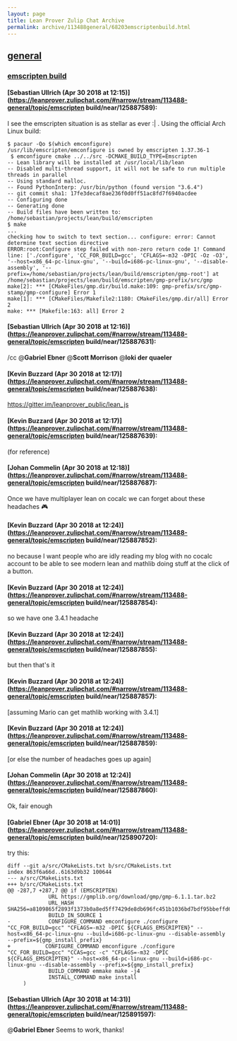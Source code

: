 ```yaml
---
layout: page
title: Lean Prover Zulip Chat Archive 
permalink: archive/113488general/68203emscriptenbuild.html
---
```


## [general](index.html)
### [emscripten build](68203emscriptenbuild.html)

#### [Sebastian Ullrich (Apr 30 2018 at 12:15)](https://leanprover.zulipchat.com/#narrow/stream/113488-general/topic/emscripten build/near/125887589):
I see the emscripten situation is as stellar as ever :| .
Using the official Arch Linux build:
```
$ pacaur -Qo $(which emconfigure)
/usr/lib/emscripten/emconfigure is owned by emscripten 1.37.36-1
 $ emconfigure cmake ../../src -DCMAKE_BUILD_TYPE=Emscripten
-- Lean library will be installed at /usr/local/lib/lean
-- Disabled multi-thread support, it will not be safe to run multiple threads in parallel
-- Using standard malloc.
-- Found PythonInterp: /usr/bin/python (found version "3.6.4") 
-- git commit sha1: 17fe3decaf8ae236f0d0ff51ac8fd7f6940acdee
-- Configuring done
-- Generating done
-- Build files have been written to: /home/sebastian/projects/lean/build/emscripten
$ make
...
checking how to switch to text section... configure: error: Cannot determine text section directive
ERROR:root:Configure step failed with non-zero return code 1! Command line: ['./configure', 'CC_FOR_BUILD=gcc', 'CFLAGS=-m32 -DPIC -Oz -O3', '--host=x86_64-pc-linux-gnu', '--build=i686-pc-linux-gnu', '--disable-assembly', '--prefix=/home/sebastian/projects/lean/build/emscripten/gmp-root'] at /home/sebastian/projects/lean/build/emscripten/gmp-prefix/src/gmp
make[2]: *** [CMakeFiles/gmp.dir/build.make:109: gmp-prefix/src/gmp-stamp/gmp-configure] Error 1
make[1]: *** [CMakeFiles/Makefile2:1180: CMakeFiles/gmp.dir/all] Error 2
make: *** [Makefile:163: all] Error 2
```

#### [Sebastian Ullrich (Apr 30 2018 at 12:16)](https://leanprover.zulipchat.com/#narrow/stream/113488-general/topic/emscripten build/near/125887631):
/cc @**Gabriel Ebner** @**Scott Morrison** @**loki der quaeler**

#### [Kevin Buzzard (Apr 30 2018 at 12:17)](https://leanprover.zulipchat.com/#narrow/stream/113488-general/topic/emscripten build/near/125887638):
https://gitter.im/leanprover_public/lean_js

#### [Kevin Buzzard (Apr 30 2018 at 12:17)](https://leanprover.zulipchat.com/#narrow/stream/113488-general/topic/emscripten build/near/125887639):
(for reference)

#### [Johan Commelin (Apr 30 2018 at 12:18)](https://leanprover.zulipchat.com/#narrow/stream/113488-general/topic/emscripten build/near/125887687):
Once we have multiplayer lean on cocalc we can forget about these headaches :video_game:

#### [Kevin Buzzard (Apr 30 2018 at 12:24)](https://leanprover.zulipchat.com/#narrow/stream/113488-general/topic/emscripten build/near/125887852):
no because I want people who are idly reading my blog with no cocalc account to be able to see modern lean and mathlib doing stuff at the click of a button.

#### [Kevin Buzzard (Apr 30 2018 at 12:24)](https://leanprover.zulipchat.com/#narrow/stream/113488-general/topic/emscripten build/near/125887854):
so we have one 3.4.1 headache

#### [Kevin Buzzard (Apr 30 2018 at 12:24)](https://leanprover.zulipchat.com/#narrow/stream/113488-general/topic/emscripten build/near/125887855):
but then that's it

#### [Kevin Buzzard (Apr 30 2018 at 12:24)](https://leanprover.zulipchat.com/#narrow/stream/113488-general/topic/emscripten build/near/125887857):
[assuming Mario can get mathlib working with 3.4.1]

#### [Kevin Buzzard (Apr 30 2018 at 12:24)](https://leanprover.zulipchat.com/#narrow/stream/113488-general/topic/emscripten build/near/125887859):
[or else the number of headaches goes up again]

#### [Johan Commelin (Apr 30 2018 at 12:24)](https://leanprover.zulipchat.com/#narrow/stream/113488-general/topic/emscripten build/near/125887860):
Ok, fair enough

#### [Gabriel Ebner (Apr 30 2018 at 14:01)](https://leanprover.zulipchat.com/#narrow/stream/113488-general/topic/emscripten build/near/125890720):
try this:
```udiff
diff --git a/src/CMakeLists.txt b/src/CMakeLists.txt
index 863f6a66d..6163d9b32 100644
--- a/src/CMakeLists.txt
+++ b/src/CMakeLists.txt
@@ -287,7 +287,7 @@ if (EMSCRIPTEN)
             URL https://gmplib.org/download/gmp/gmp-6.1.1.tar.bz2
             URL_HASH SHA256=a8109865f2893f1373b0a8ed5ff7429de8db696fc451b1036bd7bdf95bbeffd6
             BUILD_IN_SOURCE 1
-            CONFIGURE_COMMAND emconfigure ./configure "CC_FOR_BUILD=gcc" "CFLAGS=-m32 -DPIC ${CFLAGS_EMSCRIPTEN}" --host=x86_64-pc-linux-gnu --build=i686-pc-linux-gnu --disable-assembly --prefix=${gmp_install_prefix}
+           CONFIGURE_COMMAND emconfigure ./configure "CC_FOR_BUILD=gcc" "CCAS=gcc -c" "CFLAGS=-m32 -DPIC ${CFLAGS_EMSCRIPTEN}" --host=x86_64-pc-linux-gnu --build=i686-pc-linux-gnu --disable-assembly --prefix=${gmp_install_prefix}
             BUILD_COMMAND emmake make -j4
             INSTALL_COMMAND make install
     )
```

#### [Sebastian Ullrich (Apr 30 2018 at 14:31)](https://leanprover.zulipchat.com/#narrow/stream/113488-general/topic/emscripten build/near/125891597):
@**Gabriel Ebner** Seems to work, thanks!


